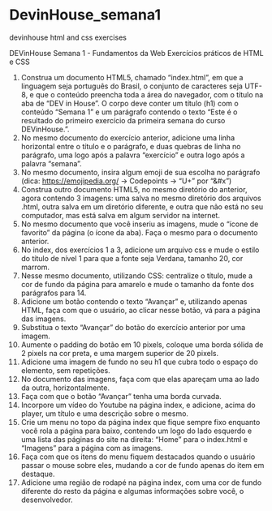 # DevinHouse_semana1
devinhouse html and css exercises

DEVinHouse
Semana 1 - Fundamentos da Web
Exercícios práticos de HTML e CSS
1) Construa um documento HTML5, chamado “index.html”, em que a linguagem seja
português do Brasil, o conjunto de caracteres seja UTF-8, e que o conteúdo
preencha toda a área do navegador, com o título na aba de “DEV in House”. O corpo
deve conter um título (h1) com o conteúdo “Semana 1” e um parágrafo contendo o
texto “Este é o resultado do primeiro exercício da primeira semana do curso
DEVinHouse.”.
2) No mesmo documento do exercício anterior, adicione uma linha horizontal entre o
título e o parágrafo, e duas quebras de linha no parágrafo, uma logo após a palavra
“exercício” e outra logo após a palavra “semana”.
3) No mesmo documento, insira algum emoji de sua escolha no parágrafo (dica:
https://emojipedia.org/ -> Codepoints -> “U+” por “&#x”)
4) Construa outro documento HTML5, no mesmo diretório do anterior, agora contendo
3 imagens: uma salva no mesmo diretório dos arquivos .html, outra salva em um
diretório diferente, e outra que não está no seu computador, mas está salva em
algum servidor na internet.
5) No mesmo documento que você inseriu as imagens, mude o “ícone de favorito” da
página (o ícone da aba). Faça o mesmo para o documento anterior.
6) No index, dos exercícios 1 a 3, adicione um arquivo css e mude o estilo do título de
nível 1 para que a fonte seja Verdana, tamanho 20, cor marrom.
7) Nesse mesmo documento, utilizando CSS: centralize o título, mude a cor de fundo
da página para amarelo e mude o tamanho da fonte dos parágrafos para 14.
8) Adicione um botão contendo o texto “Avançar” e, utilizando apenas HTML, faça com
que o usuário, ao clicar nesse botão, vá para a página das imagens.
9) Substitua o texto “Avançar” do botão do exercício anterior por uma imagem.
10) Aumente o padding do botão em 10 pixels, coloque uma borda sólida de 2 pixels na
cor preta, e uma margem superior de 20 pixels.
11) Adicione uma imagem de fundo no seu h1 que cubra todo o espaço do elemento,
sem repetições.
12) No documento das imagens, faça com que elas apareçam uma ao lado da outra,
horizontalmente.
13) Faça com que o botão “Avançar” tenha uma borda curvada.
14) Incorpore um vídeo do Youtube na página index, e adicione, acima do player, um
título e uma descrição sobre o mesmo.
15) Crie um menu no topo da página index que fique sempre fixo enquanto você rola a
página para baixo, contendo um logo do lado esquerdo e uma lista das páginas do
site na direita: “Home” para o index.html e “Imagens” para a página com as imagens.
16) Faça com que os itens do menu fiquem destacados quando o usuário passar o
mouse sobre eles, mudando a cor de fundo apenas do item em destaque.
17) Adicione uma região de rodapé na página index, com uma cor de fundo diferente do
resto da página e algumas informações sobre você, o desenvolvedor.
